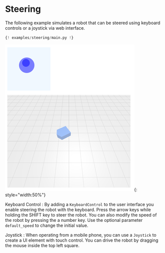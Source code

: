 # Steering

The following example simulates a robot that can be steered using keyboard controls or a joystick via web interface.

```python hl_lines="14-15"
{! examples/steering/main.py !}
```

![Joystick](screenshot.png){: style="width:50%"}

Keyboard Control
: By adding a `KeyboardControl` to the user interface you enable steering the robot with the keyboard.
Press the arrow keys while holding the SHIFT key to steer the robot.
You can also modify the speed of the robot by pressing the a number key.
Use the optional parameter `default_speed` to change the initial value.

Joystick
: When operating from a mobile phone, you can use a `Joystick` to create a UI element with touch control.
You can drive the robot by dragging the mouse inside the top left square.
